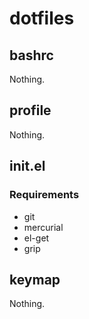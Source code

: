 # dotfiles

## bashrc

Nothing.

## profile

Nothing.

## init.el

### Requirements
- git
- mercurial
- el-get
- grip

## keymap

Nothing.
